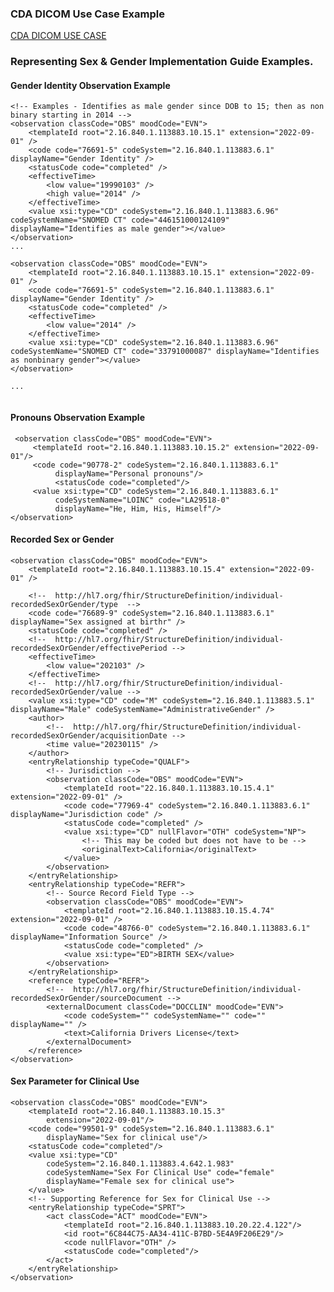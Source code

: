 <!-- Updates based on Jira tickets 
Date             Jira ticket        Updated by                   Comment
2023-8-18        OTHER-2706         Sean Muir                    Replaced SFCU with SPCU
2023-8-18        OTHER-2497         Sean Muir                    Updated CL Example    
2023-8-18        OTHER-2471         Sean Muir                    Update example per issue
2023-8-18        OTHER-2436         Sean Muir                    Updated CL Example  
2023-8-18        OTHER-2464         Sean Muir                    Update example per issue
2023-8-18        OTHER-2466         Sean Muir                    Update example per issue
2023-8-18        OTHER-2487         Sean Muir                    Update example per issue
-->

### CDA DICOM Use Case Example
[CDA DICOM USE CASE](cdadicom_use_case.html)

### Representing Sex & Gender Implementation Guide Examples.
#### Gender Identity Observation Example
```
<!-- Examples - Identifies as male gender since DOB to 15; then as non binary starting in 2014 -->
<observation classCode="OBS" moodCode="EVN">
    <templateId root="2.16.840.1.113883.10.15.1" extension="2022-09-01" />
    <code code="76691-5" codeSystem="2.16.840.1.113883.6.1" displayName="Gender Identity" />
    <statusCode code="completed" />
    <effectiveTime>
        <low value="19990103" />
        <high value="2014" />
    </effectiveTime>
    <value xsi:type="CD" codeSystem="2.16.840.1.113883.6.96" codeSystemName="SNOMED CT" code="446151000124109" displayName="Identifies as male gender"></value>
</observation>
...
  
<observation classCode="OBS" moodCode="EVN">
    <templateId root="2.16.840.1.113883.10.15.1" extension="2022-09-01" />
    <code code="76691-5" codeSystem="2.16.840.1.113883.6.1" displayName="Gender Identity" />
    <statusCode code="completed" />
    <effectiveTime>
        <low value="2014" />
    </effectiveTime>
    <value xsi:type="CD" codeSystem="2.16.840.1.113883.6.96" codeSystemName="SNOMED CT" code="33791000087" displayName="Identifies as nonbinary gender"></value>
</observation>

...
 
```
#### Pronouns Observation Example
```
 <observation classCode="OBS" moodCode="EVN">
     <templateId root="2.16.840.1.113883.10.15.2" extension="2022-09-01"/>
     <code code="90778-2" codeSystem="2.16.840.1.113883.6.1"
          displayName="Personal pronouns"/>
          <statusCode code="completed"/>
     <value xsi:type="CD" codeSystem="2.16.840.1.113883.6.1"
          codeSystemName="LOINC" code="LA29518-0"
          displayName="He, Him, His, Himself"/>
</observation>

```
#### Recorded Sex or Gender
```
<observation classCode="OBS" moodCode="EVN">
    <templateId root="2.16.840.1.113883.10.15.4" extension="2022-09-01" />
    
    <!--  http://hl7.org/fhir/StructureDefinition/individual-recordedSexOrGender/type  -->
    <code code="76689-9" codeSystem="2.16.840.1.113883.6.1" displayName="Sex assigned at birthr" />
    <statusCode code="completed" />
    <!--  http://hl7.org/fhir/StructureDefinition/individual-recordedSexOrGender/effectivePeriod -->
    <effectiveTime>
        <low value="202103" />
    </effectiveTime>
    <!--  http://hl7.org/fhir/StructureDefinition/individual-recordedSexOrGender/value -->
    <value xsi:type="CD" code="M" codeSystem="2.16.840.1.113883.5.1" displayName="Male" codeSystemName="AdministrativeGender" />
    <author>
        <!--  http://hl7.org/fhir/StructureDefinition/individual-recordedSexOrGender/acquisitionDate -->
        <time value="20230115" />
    </author>
    <entryRelationship typeCode="QUALF">
        <!-- Jurisdiction -->
        <observation classCode="OBS" moodCode="EVN">
            <templateId root="22.16.840.1.113883.10.15.4.1" extension="2022-09-01" />
            <code code="77969-4" codeSystem="2.16.840.1.113883.6.1" displayName="Jurisdiction code" />
            <statusCode code="completed" />
            <value xsi:type="CD" nullFlavor="OTH" codeSystem="NP">
                <!-- This may be coded but does not have to be -->
                <originalText>California</originalText>
            </value>
        </observation>
    </entryRelationship>
    <entryRelationship typeCode="REFR">
        <!-- Source Record Field Type -->
        <observation classCode="OBS" moodCode="EVN">
            <templateId root="2.16.840.1.113883.10.15.4.74" extension="2022-09-01" />
            <code code="48766-0" codeSystem="2.16.840.1.113883.6.1" displayName="Information Source" />
            <statusCode code="completed" />
            <value xsi:type="ED">BIRTH SEX</value>
        </observation>
    </entryRelationship>
    <reference typeCode="REFR">
        <!--  http://hl7.org/fhir/StructureDefinition/individual-recordedSexOrGender/sourceDocument -->
        <externalDocument classCode="DOCCLIN" moodCode="EVN">
            <code codeSystem="" codeSystemName="" code="" displayName="" />
            <text>California Drivers License</text>
        </externalDocument>
    </reference>
</observation>
```
#### Sex Parameter for Clinical Use
```
<observation classCode="OBS" moodCode="EVN">
    <templateId root="2.16.840.1.113883.10.15.3"
        extension="2022-09-01"/>
    <code code="99501-9" codeSystem="2.16.840.1.113883.6.1"
        displayName="Sex for clinical use"/>
    <statusCode code="completed"/>
    <value xsi:type="CD"
        codeSystem="2.16.840.1.113883.4.642.1.983"
        codeSystemName="Sex For Clinical Use" code="female"
        displayName="Female sex for clinical use">
    </value>
    <!-- Supporting Reference for Sex for Clinical Use -->
    <entryRelationship typeCode="SPRT">
        <act classCode="ACT" moodCode="EVN">
            <templateId root="2.16.840.1.113883.10.20.22.4.122"/>
            <id root="6C844C75-AA34-411C-B7BD-5E4A9F206E29"/>
            <code nullFlavor="OTH" />
            <statusCode code="completed"/>
        </act>
    </entryRelationship>
</observation>

```



